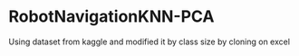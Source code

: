 # RobotNavigationKNN-PCA
Using dataset from kaggle and modified it by class size by cloning on excel
